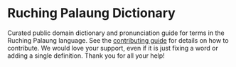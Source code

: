 
# Ruching Palaung Dictionary

Curated public domain dictionary and pronunciation guide for terms in the Ruching Palaung language. See the [contributing guide](https://github.com/drumworkteam/term/blob/make/.github/contributing.md) for details on how to contribute. We would love your support, even if it is just fixing a word or adding a single definition. Thank you for all your help!